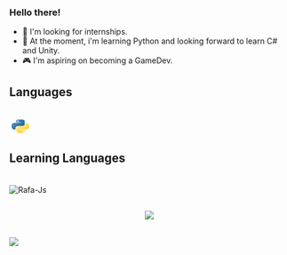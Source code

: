 ### Hello there! 


- 🔭 I'm looking for internships.
- 🌱 At the moment, i'm learning Python and looking forward to learn C# and Unity.
- 🎮 I'm aspiring on becoming a GameDev.

##


 ## Languages
<div style="display: inline_block"><br>
  <img align="center" alt="Rafa-Python" height="30" width="40" src="https://raw.githubusercontent.com/devicons/devicon/master/icons/python/python-original.svg">
  
</div>  
</div>

##
 
  ## Learning Languages
<div style="display: inline_block"><br>
  <img align="center" alt="Rafa-Js" height="30" width="40" src="https://cdn.jsdelivr.net/gh/devicons/devicon/icons/csharp/csharp-original.svg">
</div>  

##

<div align="center">
  <a href="https://github.com/gabriqm">
  <img height="180em" src="https://github-readme-stats.vercel.app/api/top-langs/?username=gabriqm&layout=compact&langs_count=7&theme=dark"/>
</div>
    
##

<div> 
  <a href="https://www.linkedin.com/in/gabriel-miranda-733a111b4/" target="_blank"><img src="https://img.shields.io/badge/-LinkedIn-%230077B5?style=for-the-badge&logo=linkedin&logoColor=white" target="_blank"></a> 
</div>
